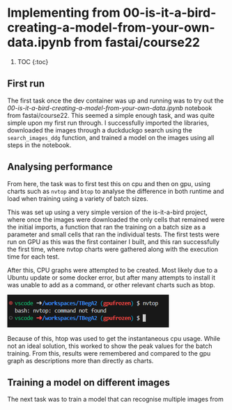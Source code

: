 # Implementing from 00-is-it-a-bird-creating-a-model-from-your-own-data.ipynb from fastai/course22

1. TOC
{:toc}

## First run
The first task once the dev container was up and running was to try out the *00-is-it-a-bird-creating-a-model-from-your-own-data.ipynb* notebook from fastai/course22. This seemed a simple enough task, and was quite simple upon my first run through. I successfully imported the libraries, downloaded the images through a duckduckgo search using the `search_images_ddg` function, and trained a model on the images using all steps in the notebook.


## Analysing performance
From here, the task was to first test this on cpu and then on gpu, using charts such as `nvtop` and `btop` to analyse the difference in both runtime and load when training using a variety of batch sizes.

This was set up using a very simple version of the is-it-a-bird project, where once the images were downloaded the only cells that remained were the initial imports, a function that ran the training on a batch size as a parameter and small cells that ran the individual tests. The first tests were run on GPU as this was the first container I built, and this ran successfully the first time, where nvtop charts were gathered along with the execution time for each test.

After this, CPU graphs were attempted to be created. Most likely due to a Ubuntu update or some docker error, but after many attempts to install it was unable to add as a command, or other relevant charts such as btop.

![alt text](images/nvtop.png)

Because of this, htop was used to get the instantaneous cpu usage. While not an ideal solution, this worked to show the peak values for the batch training.
From this, results were remembered and compared to the gpu graph as descriptions more than directly as charts.


## Training a model on different images

The next task was to train a model that can recognise multiple images from 
